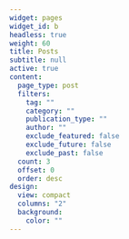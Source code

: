 ```yaml
---
widget: pages
widget_id: b
headless: true
weight: 60
title: Posts
subtitle: null
active: true
content:
  page_type: post
  filters:
    tag: ""
    category: ""
    publication_type: ""
    author: ""
    exclude_featured: false
    exclude_future: false
    exclude_past: false
  count: 3
  offset: 0
  order: desc
design:
  view: compact
  columns: "2"
  background:
    color: ""
---
```

